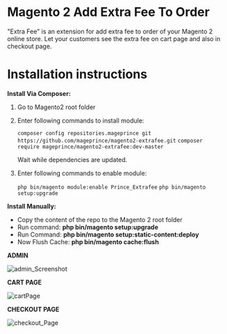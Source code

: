 Magento 2 Add Extra Fee To Order
==============================

"Extra Fee" is an extension for add extra fee to order of your Magento 2 online store. Let your customers see the extra fee on cart page and also in checkout page.

Installation instructions
=========================

<b>Install Via Composer:</b>

1. Go to Magento2 root folder

2. Enter following commands to install module:

    `composer config repositories.mageprince git https://github.com/mageprince/magento2-extrafee.git`
    `composer require mageprince/magento2-extrafee:dev-master`

   Wait while dependencies are updated.

3. Enter following commands to enable module:

    `php bin/magento module:enable Prince_Extrafee`
    `php bin/magento setup:upgrade`

<b>Install Manually:</b>

* Copy the content of the repo to the Magento 2 root folder
* Run command:
<b>php bin/magento setup:upgrade</b>
* Run Command:
<b>php bin/magento setup:static-content:deploy</b>
* Now Flush Cache: <b>php bin/magento cache:flush</b>


<b>ADMIN</b> 

<img src="https://preview.ibb.co/fcK6fa/admin_Screenshot.png" alt="admin_Screenshot" border="0"/>

<b>CART PAGE</b>

<img src="https://preview.ibb.co/j0R8tv/cartPage.png" alt="cartPage" border="0"/>

<b>CHECKOUT PAGE</b>

<img src="https://preview.ibb.co/esZuYv/checkout_Page.png" alt="checkout_Page" border="0"/>
